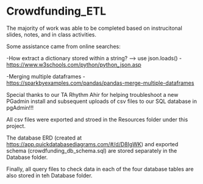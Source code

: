 # Crowdfunding_ETL

The majority of work was able to be completed based on instrucitonal slides, notes, and in class activities. 

Some assistance came from online searches:

-How extract a dictionary stored within a string? --> use json.loads() - https://www.w3schools.com/python/python_json.asp

-Merging multiple dataframes - https://sparkbyexamples.com/pandas/pandas-merge-multiple-dataframes

Special thanks to our TA Rhythm Ahir for helping troubleshoot a new PGadmin install and subsequent uploads of csv files to our SQL database in pgAdmin!!!

All csv files were exported and stroed in the Resources folder under this project.

The database ERD (created at https://app.quickdatabasediagrams.com/#/d/D8IgWK) and exported schema (crowdfunding_db_schema.sql) are stored separately in the Database folder. 

Finally, all query files to check data in each of the four database tables are also stored in teh Database folder. 
